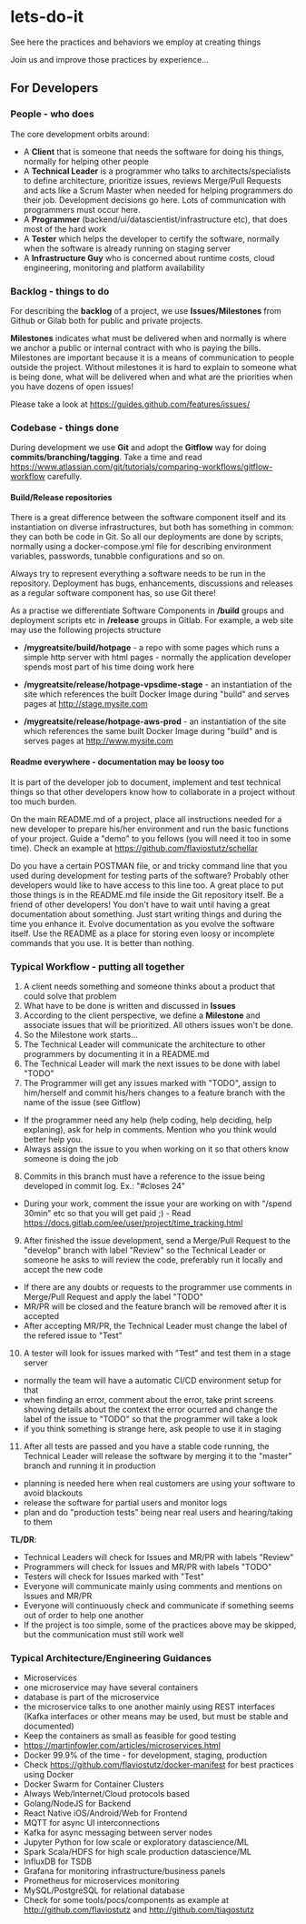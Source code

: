 # lets-do-it
See here the practices and behaviors we employ at creating things

Join us and improve those practices by experience...

## For Developers


### People - who does

The core development orbits around:

* A **Client** that is someone that needs the software for doing his things, normally for helping other people
* A **Technical Leader** is a programmer who talks to architects/specialists to define architecture, prioritize issues, reviews Merge/Pull Requests and acts like a Scrum Master when needed for helping programmers do their job. Development decisions go here. Lots of communication with programmers must occur here.
* A **Programmer** (backend/ui/datascientist/infrastructure etc), that does most of the hard work
* A **Tester** which helps the developer to certify the software, normally when the software is already running on staging server
* A **Infrastructure Guy** who is concerned about runtime costs, cloud engineering, monitoring and platform availability


### Backlog - things to do

For describing the **backlog** of a project, we use **Issues/Milestones** from Github or Gilab both for public and private projects.

**Milestones** indicates what must be delivered when and normally is where we anchor a public or internal contract with who is paying the bills. Milestones are important because it is a means of communication to people outside the project. Without milestones it is hard to explain to someone what is being done, what will be delivered when and what are the priorities when you have dozens of open issues!

Please take a look at https://guides.github.com/features/issues/

### Codebase - things done

During development we use **Git** and adopt the **Gitflow** way for doing **commits/branching/tagging**.
Take a time and read https://www.atlassian.com/git/tutorials/comparing-workflows/gitflow-workflow carefully.

#### Build/Release repositories

There is a great difference between the software component itself and its instantiation on diverse infrastructures, but both has something in common: they can both be code in Git. So all our deployments are done by scripts, normally using a docker-compose.yml file for describing environment variables, passwords, tunabble configurations and so on.

Always try to represent everything a software needs to be run in the repository. Deployment has bugs, enhancements, discussions and releases as a regular software component has, so use Git there!

As a practise we differentiate Software Components in **/build** groups and deployment scripts etc in **/release** groups in Gitlab. For example, a web site may use the following projects structure

* **/mygreatsite/build/hotpage** - a repo with some pages which runs a simple http server with html pages - normally the application developer spends most part of his time doing work here

* **/mygreatsite/release/hotpage-vpsdime-stage** - an instantiation of the site which references the built Docker Image during "build" and serves pages at http://stage.mysite.com

* **/mygreatsite/release/hotpage-aws-prod** - an instantiation of the site which references the same built Docker Image during "build" and is serves pages at http://www.mysite.com


#### Readme everywhere - documentation may be loosy too

It is part of the developer job to document, implement and test technical things so that other developers know how to collaborate in a project without too much burden.

On the main README.md of a project, place all instructions needed for a new developer to prepare his/her environment and run the basic functions of your project. Guide a "demo" to you fellows (you will need it too in some time). Check an example at https://github.com/flaviostutz/schellar

Do you have a certain POSTMAN file, or and tricky command line that you used during development for testing parts of the software? Probably other developers would like to have access to this line too. A great place to put those things is in the README.md file inside the Git repository itself. Be a friend of other developers! You don't have to wait until having a great documentation about something. Just start writing things and during the time you enhance it. Evolve documentation as you evolve the software itself. Use the README as a place for storing even loosy or incomplete commands that you use. It is better than nothing.


### Typical Workflow - putting all together

1. A client needs something and someone thinks about a product that could solve that problem
2. What have to be done is written and discussed in **Issues**
3. According to the client perspective, we define a **Milestone** and associate issues that will be prioritized. All others issues won't be done.
4. So the Milestone work starts...
5. The Technical Leader will communicate the architecture to other programmers by documenting it in a README.md
6. The Technical Leader will mark the next issues to be done with label "TODO"
7. The Programmer will get any issues marked with "TODO", assign to him/herself and commit his/hers changes to a feature branch with the name of the issue (see Gitflow)
  * If the programmer need any help (help coding, help deciding, help explaning), ask for help in comments. Mention who you think would better help you.
  * Always assign the issue to you when working on it so that others know someone is doing the job
8. Commits in this branch must have a reference to the issue being developed in commit log. Ex.: "#closes 24"
  * During your work, comment the issue your are working on with "/spend 30min" etc so that you will get paid ;) - Read https://docs.gitlab.com/ee/user/project/time_tracking.html
9. After finished the issue development, send a Merge/Pull Request to the "develop" branch with label "Review" so the Technical Leader or someone he asks to will review the code, preferably run it locally and accept the new code
 * If there are any doubts or requests to the programmer use comments in Merge/Pull Request and apply the label "TODO"
 * MR/PR will be closed and the feature branch will be removed after it is accepted
 * After accepting MR/PR, the Technical Leader must change the label of the refered issue to "Test"
10. A tester will look for issues marked with "Test" and test them in a stage server
  * normally the team will have a automatic CI/CD environment setup for that
  * when finding an error, comment about the error, take print screens showing details about the context the error ocurred and change the label of the issue to "TODO" so that the programmer will take a look
  * if you think something is strange here, ask people to use it in staging
11. After all tests are passed and you have a stable code running, the Technical Leader will release the software by merging it to the "master" branch and running it in production
  * planning is needed here when real customers are using your software to avoid blackouts
  * release the software for partial users and monitor logs
  * plan and do "production tests" being near real users and hearing/taking to them

**TL/DR**:
* Technical Leaders will check for Issues and MR/PR with labels "Review"
* Programmers will check for Issues and MR/PR with labels "TODO"
* Testers will check for Issues marked with "Test"
* Everyone will communicate mainly using comments and mentions on Issues and MR/PR
* Everyone will continuously check and communicate if something seems out of order to help one another
* If the project is too simple, some of the practices above may be skipped, but the communication must still work well

### Typical Architecture/Engineering Guidances

* Microservices
 * one microservice may have several containers
 * database is part of the microservice
 * the microservice talks to one another mainly using REST interfaces (Kafka interfaces or other means may be used, but must be stable and documented)
 * Keep the containers as small as feasible for good testing
 * https://martinfowler.com/articles/microservices.html
* Docker 99.9% of the time - for development, staging, production
 * Check https://github.com/flaviostutz/docker-manifest for best practices using Docker
* Docker Swarm for Container Clusters
* Always Web/Internet/Cloud protocols based
* Golang/NodeJS for Backend
* React Native iOS/Android/Web for Frontend
* MQTT for async UI interconnections
* Kafka for async messaging between server nodes
* Jupyter Python for low scale or exploratory datascience/ML
* Spark Scala/HDFS for high scale production datascience/ML
* InfluxDB for TSDB
* Grafana for monitoring infrastructure/business panels
* Prometheus for microservices monitoring
* MySQL/PostgreSQL for relational database
* Check for some tools/pocs/components as example at http://github.com/flaviostutz and http://github.com/tiagostutz
